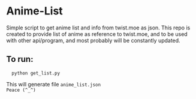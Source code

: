 # Anime-List
Simple script to get anime list and info from twist.moe as json.
This repo is created to provide list of anime as reference to twist.moe, and to be used with other api/program, and most probably will be constantly updated.
 
 ## To run:<br>
      python get_list.py
 This will generate file `anime_list.json`<br>
 `Peace (^_^)`
